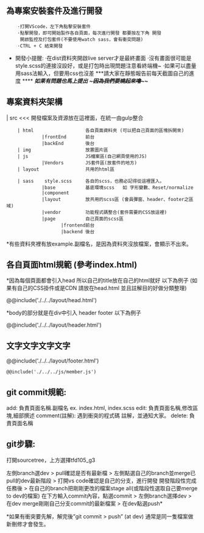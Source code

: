## 為專案安裝套件及進行開發
        ·打開VScode，左下角點擊安裝套件
        ·點擊開發，即可開始製作各自頁面，每次進行開發 都要按左下角 開發
         開啟監控及打包套件(不要使用watch sass，會有衝突問題)
        ·CTRL + C 結束開發

* 開發小提醒: 
        ·在dist資料夾開啟live server才是最終畫面
        ·沒有畫面很可能是style.scss的連接沒設好，或是打包時出現問題注意看終端機~
        ·如果可以盡量用sass法輸入，但要用css也沒差
        ***請大家在靜態報告前每天截圖自己的進度 ****
        ***如果有問題也馬上提出***
        ***~~~因為我們要燒起來嚕~~~~***
        

## 專案資料夾架構
  | src  <<<   開發檔案及資源放在這裡面，在統一由gulp整合
    
        | html                   各自頁面資料夾 (可以把自己頁面的區塊拆開來)
                 |frontEnd       前台
                 |backEnd        後台
        | img                    放置圖片區
        | js                     JS檔案區(自己網頁使用的JS)
                 |Vendors        JS套件區(放套件的地方)
        | layout                 共用的html區

        | sass    style.scss     各自的scss，也務必記得從這裡匯入。
                 |base           基底環境scss   如 字形變數、Reset/normalize
                 |component
                 |layout         放共用的scss區 (會員彈窗、header、footer之區域)
                 |vendor         功能程式碼整合(套件需要的CSS放這裡)
                 |page           自己頁面的scss區
                        |frontend前台
                        |backend 後台
                
                

*有些資料夾裡有放example.副檔名，是因為資料夾沒放檔案，會顯示不出來。
## 各自頁面html規範 (參考index.html)
*因為每個頁面都會引入head 所以自己的title放在自己的html就好 以下為例子
(如果有自己的CSS掛件或是CDN 請放在head.html 並且註解目的好做分類整理)
<head>
    @@include('./../../layout/head.html')
    <title>Shop</title>
</head>

*body的部分就是在div中引入 header footer 以下為例子
<body>
        <!-- 自己的頁面要在外層加一層頁面的 div class -->
        <div class="wrapper_index">
        <!-- 引入header -->
        @@include('./../../layout/header.html')
        <section class>
          <!-- 首頁 -->
          <h1 class="h1">文字文字文字文字</h1>
        </section>
        <!-- 引入footer -->
        @@include('./../../layout/footer.html')
    </div>

<!-- 引入JS的東西 直接放在body裡 JS檔放在JS資料夾 套件放在JS的vendors-->
    @@include('./../../js/member.js')

</body>



## git commit規範:
add: 負責頁面名稱.副檔名 ex. index.html, index.scss
edit: 負責頁面名稱,修改區塊,細部撰述
comment(註解):  遇到衝突的程式碼 註解，並通知大家。
delete: 負責頁面名稱



## git步驟:

打開sourcetree，上方選擇tfd105_g3

左側branch選dev > pull確認是否有最新檔 > 左側點選自己的branch並merge已pull的dev最新階段 > 打開vs code確認是自己的分支，進行開發
開發階段性完成任務後 > 在自己的branch把剛剛更改的檔案stage all(或階段性選取自己要merge to dev的檔案) 在下方輸入commit內容，點選commit > 左側branch選擇dev > 在dev merge剛剛自己分支commit的最新檔案 > 在dev點選push*

*如果有衝突要先解，解完後”git commit > push” (at dev) 通常是同一隻檔案做新刪修才會發生。



